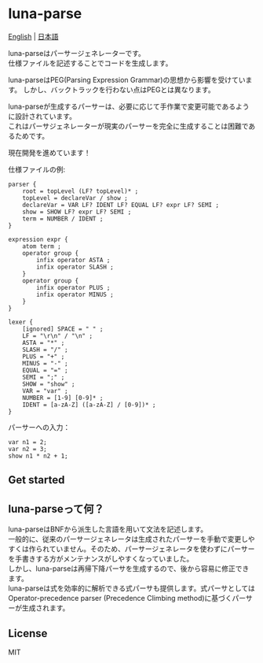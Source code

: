 # luna-parse
[English](https://github.com/marihachi/luna-parse/blob/main/README.md) | [日本語](https://github.com/marihachi/luna-parse/blob/main/README.ja.md)

luna-parseはパーサージェネレーターです。\
仕様ファイルを記述することでコードを生成します。

luna-parseはPEG(Parsing Expression Grammar)の思想から影響を受けています。
しかし、バックトラックを行わない点はPEGとは異なります。

luna-parseが生成するパーサーは、必要に応じて手作業で変更可能であるように設計されています。\
これはパーサジェネレーターが現実のパーサーを完全に生成することは困難であるためです。

現在開発を進めています！

仕様ファイルの例:
```
parser {
    root = topLevel (LF? topLevel)* ;
    topLevel = declareVar / show ;
    declareVar = VAR LF? IDENT LF? EQUAL LF? expr LF? SEMI ;
    show = SHOW LF? expr LF? SEMI ;
    term = NUMBER / IDENT ;
}

expression expr {
    atom term ;
    operator group {
        infix operator ASTA ;
        infix operator SLASH ;
    }
    operator group {
        infix operator PLUS ;
        infix operator MINUS ;
    }
}

lexer {
    [ignored] SPACE = " " ;
    LF = "\r\n" / "\n" ;
    ASTA = "*" ;
    SLASH = "/" ;
    PLUS = "+" ;
    MINUS = "-" ;
    EQUAL = "=" ;
    SEMI = ";" ;
    SHOW = "show" ;
    VAR = "var" ;
    NUMBER = [1-9] [0-9]* ;
    IDENT = [a-zA-Z] ([a-zA-Z] / [0-9])* ;
}
```
パーサーへの入力：
```
var n1 = 2;
var n2 = 3;
show n1 * n2 + 1;
```

## Get started

## luna-parseって何？
luna-parseはBNFから派生した言語を用いて文法を記述します。\
一般的に、従来のパーサージェネレータは生成されたパーサーを手動で変更しやすくは作られていません。そのため、パーサージェネレータを使わずにパーサーを手書きする方がメンテナンスがしやすくなっていました。\
しかし、luna-parseは再帰下降パーサを生成するので、後から容易に修正できます。\
luna-parseは式を効率的に解析できる式パーサも提供します。式パーサとしてはOperator-precedence parser (Precedence Climbing method)に基づくパーサーが生成されます。

## License
MIT
